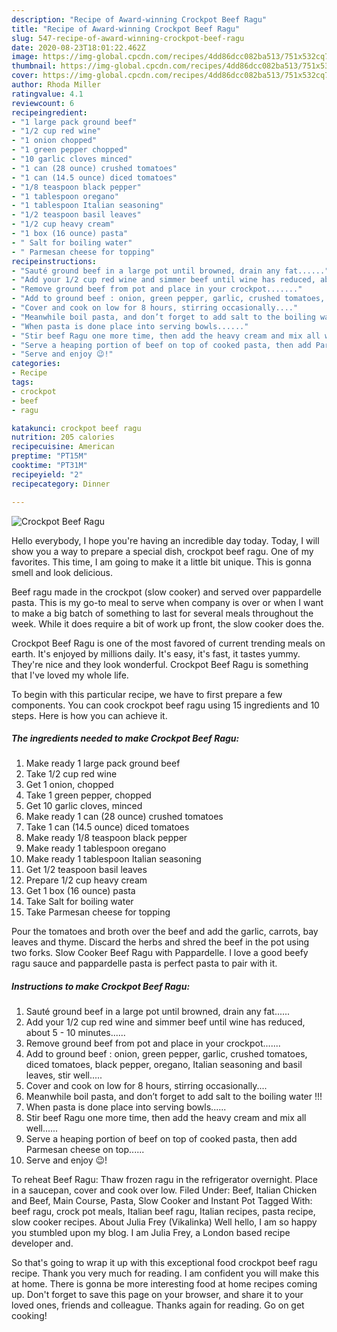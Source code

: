 ```yaml
---
description: "Recipe of Award-winning Crockpot Beef Ragu"
title: "Recipe of Award-winning Crockpot Beef Ragu"
slug: 547-recipe-of-award-winning-crockpot-beef-ragu
date: 2020-08-23T18:01:22.462Z
image: https://img-global.cpcdn.com/recipes/4dd86dcc082ba513/751x532cq70/crockpot-beef-ragu-recipe-main-photo.jpg
thumbnail: https://img-global.cpcdn.com/recipes/4dd86dcc082ba513/751x532cq70/crockpot-beef-ragu-recipe-main-photo.jpg
cover: https://img-global.cpcdn.com/recipes/4dd86dcc082ba513/751x532cq70/crockpot-beef-ragu-recipe-main-photo.jpg
author: Rhoda Miller
ratingvalue: 4.1
reviewcount: 6
recipeingredient:
- "1 large pack ground beef"
- "1/2 cup red wine"
- "1 onion chopped"
- "1 green pepper chopped"
- "10 garlic cloves minced"
- "1 can (28 ounce) crushed tomatoes"
- "1 can (14.5 ounce) diced tomatoes"
- "1/8 teaspoon black pepper"
- "1 tablespoon oregano"
- "1 tablespoon Italian seasoning"
- "1/2 teaspoon basil leaves"
- "1/2 cup heavy cream"
- "1 box (16 ounce) pasta"
- " Salt for boiling water"
- " Parmesan cheese for topping"
recipeinstructions:
- "Sauté ground beef in a large pot until browned, drain any fat......"
- "Add your 1/2 cup red wine and simmer beef until wine has reduced, about 5 - 10 minutes......"
- "Remove ground beef from pot and place in your crockpot......."
- "Add to ground beef : onion, green pepper, garlic, crushed tomatoes, diced tomatoes, black pepper, oregano, Italian seasoning and basil leaves, stir well....."
- "Cover and cook on low for 8 hours, stirring occasionally...."
- "Meanwhile boil pasta, and don’t forget to add salt to the boiling water !!!"
- "When pasta is done place into serving bowls......"
- "Stir beef Ragu one more time, then add the heavy cream and mix all well......"
- "Serve a heaping portion of beef on top of cooked pasta, then add Parmesan cheese on top......"
- "Serve and enjoy 😉!"
categories:
- Recipe
tags:
- crockpot
- beef
- ragu

katakunci: crockpot beef ragu 
nutrition: 205 calories
recipecuisine: American
preptime: "PT15M"
cooktime: "PT31M"
recipeyield: "2"
recipecategory: Dinner

---
```



![Crockpot Beef Ragu](https://img-global.cpcdn.com/recipes/4dd86dcc082ba513/751x532cq70/crockpot-beef-ragu-recipe-main-photo.jpg)

Hello everybody, I hope you're having an incredible day today. Today, I will show you a way to prepare a special dish, crockpot beef ragu. One of my favorites. This time, I am going to make it a little bit unique. This is gonna smell and look delicious.

Beef ragu made in the crockpot (slow cooker) and served over pappardelle pasta. This is my go-to meal to serve when company is over or when I want to make a big batch of something to last for several meals throughout the week. While it does require a bit of work up front, the slow cooker does the.

Crockpot Beef Ragu is one of the most favored of current trending meals on earth. It's enjoyed by millions daily. It's easy, it's fast, it tastes yummy. They're nice and they look wonderful. Crockpot Beef Ragu is something that I've loved my whole life.


To begin with this particular recipe, we have to first prepare a few components. You can cook crockpot beef ragu using 15 ingredients and 10 steps. Here is how you can achieve it.

<!--inarticleads1-->

##### The ingredients needed to make Crockpot Beef Ragu:

1. Make ready 1 large pack ground beef
1. Take 1/2 cup red wine
1. Get 1 onion, chopped
1. Take 1 green pepper, chopped
1. Get 10 garlic cloves, minced
1. Make ready 1 can (28 ounce) crushed tomatoes
1. Take 1 can (14.5 ounce) diced tomatoes
1. Make ready 1/8 teaspoon black pepper
1. Make ready 1 tablespoon oregano
1. Make ready 1 tablespoon Italian seasoning
1. Get 1/2 teaspoon basil leaves
1. Prepare 1/2 cup heavy cream
1. Get 1 box (16 ounce) pasta
1. Take  Salt for boiling water
1. Take  Parmesan cheese for topping


Pour the tomatoes and broth over the beef and add the garlic, carrots, bay leaves and thyme. Discard the herbs and shred the beef in the pot using two forks. Slow Cooker Beef Ragu with Pappardelle. I love a good beefy ragu sauce and pappardelle pasta is perfect pasta to pair with it. 

<!--inarticleads2-->

##### Instructions to make Crockpot Beef Ragu:

1. Sauté ground beef in a large pot until browned, drain any fat......
1. Add your 1/2 cup red wine and simmer beef until wine has reduced, about 5 - 10 minutes......
1. Remove ground beef from pot and place in your crockpot.......
1. Add to ground beef : onion, green pepper, garlic, crushed tomatoes, diced tomatoes, black pepper, oregano, Italian seasoning and basil leaves, stir well.....
1. Cover and cook on low for 8 hours, stirring occasionally....
1. Meanwhile boil pasta, and don’t forget to add salt to the boiling water !!!
1. When pasta is done place into serving bowls......
1. Stir beef Ragu one more time, then add the heavy cream and mix all well......
1. Serve a heaping portion of beef on top of cooked pasta, then add Parmesan cheese on top......
1. Serve and enjoy 😉!


To reheat Beef Ragu: Thaw frozen ragu in the refrigerator overnight. Place in a saucepan, cover and cook over low. Filed Under: Beef, Italian Chicken and Beef, Main Course, Pasta, Slow Cooker and Instant Pot Tagged With: beef ragu, crock pot meals, Italian beef ragu, Italian recipes, pasta recipe, slow cooker recipes. About Julia Frey (Vikalinka) Well hello, I am so happy you stumbled upon my blog. I am Julia Frey, a London based recipe developer and. 

So that's going to wrap it up with this exceptional food crockpot beef ragu recipe. Thank you very much for reading. I am confident you will make this at home. There is gonna be more interesting food at home recipes coming up. Don't forget to save this page on your browser, and share it to your loved ones, friends and colleague. Thanks again for reading. Go on get cooking!
